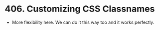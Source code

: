 # 406. Customizing CSS Classnames
- More flexibility here. We can do it this way too and it works perfectly. 